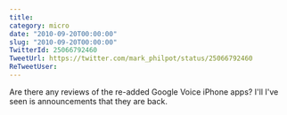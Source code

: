 ```yaml
---
title: 
category: micro
date: "2010-09-20T00:00:00"
slug: "2010-09-20T00:00:00"
TwitterId: 25066792460
TweetUrl: https://twitter.com/mark_philpot/status/25066792460
ReTweetUser: 
---
```


Are there any reviews of the re-added Google Voice iPhone apps? I'll I've seen is announcements that they are back.